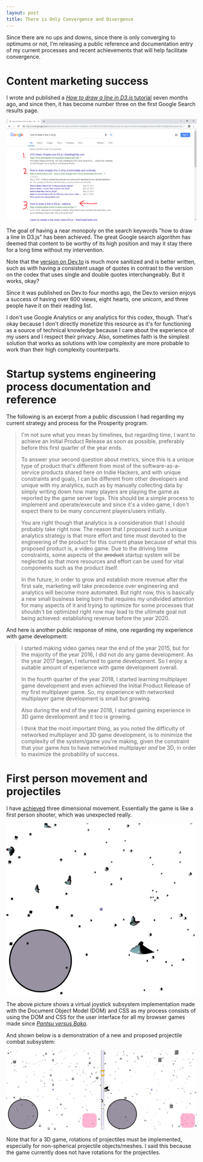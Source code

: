 ```yaml
---
layout: post
title: There is Only Convergence and Divergence
---
```


Since there are no ups and downs, since there is only converging to optimums or not, I'm releasing a public reference and documentation entry of my current processes and recent achievements that will help facilitate convergence.

# Content marketing success

I wrote and published a [*How to draw a line in D3.js* tutorial](/how-to-draw-a-line-in-d3js/) seven months ago, and since then, it has become number three on the first Google Search results page.

![Google Search results](/assets/images/d3_line_google.png "Number three in the Google Search results.")

The goal of having a near monopoly on the search keywords "how to draw a line in D3.js" has been achieved. The great Google search algorithm has deemed that content to be worthy of its high position and may it stay there for a long time without my intervention.

Note that the [version on Dev.to](https://dev.to/webdva/how-to-draw-a-line-in-d3js-5cn4) is much more sanitized and is better written, such as with having a consistent usage of quotes in contrast to the version on the codex that uses single and double quotes interchangeably. But it works, okay?

Since it was published on Dev.to four months ago, the Dev.to version enjoys a success of having over 600 views, eight hearts, one unicorn, and three people have it on their reading list.

I don't use Google Analytics or any analytics for this codex, though. That's okay because I don't directly monetize this resource as it's for functioning as a source of technical knowledge because I care about the experience of my users and I respect their privacy. Also, sometimes faith is the simplest solution that works as solutions with low complexity are more probable to work than their high complexity counterparts.

# Startup systems engineering process documentation and reference

The following is an excerpt from a public discussion I had regarding my current strategy and process for the Prosperity program.

> I'm not sure what you mean by timelines, but regarding time, I want to achieve an Initial Product Release as soon as possible, preferably before this first quarter of the year ends.
> 
> To answer your second question about metrics, since this is a unique type of product that's different from most of the software-as-a-service products shared here on Indie Hackers, and with unique constraints and goals, I can be different from other developers and unique with my analytics, such as by manually collecting data by simply writing down how many players are playing the game as reported by the game server logs. This should be a simple process to implement and operate/execute and since it's a video game, I don't expect there to be many concurrent players/users initially.
>
> You are right though that analytics is a consideration that I should probably take right now. The reason that I proposed such a unique analytics strategy is that more effort and time must devoted to the engineering of the product for this current phase because of what this proposed product is, a video game. Due to the driving time constraints, some aspects of the ~~product~~ startup system will be neglected so that more resources and effort can be used for vital components such as the product itself.
>
> In the future, in order to grow and establish more revenue after the first sale, marketing will take precedence over engineering and analytics will become more automated. But right now, this is basically a new small business being born that requires my undivided attention for many aspects of it and trying to optimize for some processes that shouldn't be optimized right now may lead to the ultimate goal not being achieved: establishing revenue before the year 2020.

And here is another public response of mine, one regarding my experience with game development:

> I started making video games near the end of the year 2015, but for the majority of the year 2016, I did not do any game development. As the year 2017 began, I returned to game development. So I enjoy a suitable amount of experience with game development overall.
>
> In the fourth quarter of the year 2018, I started learning multiplayer game development and even achieved the Initial Product Release of my first multiplayer game. So, my experience with networked multiplayer game development is small but growing.
> 
> Also during the end of the year 2018, I started gaining experience in 3D game development and it too is growing.
>
> I think that the most important thing, as you noted the difficulty of networked multiplayer and 3D game development, is to minimize the complexity of the system/game you're making, given the constraint that your game *has* to have networked multiplayer *and* be 3D, in order to maximize the probability of success.

# First person movement and projectiles

I have [achieved](/greater-strength-and-courage-are-required/) three dimensional movement. Essentially the game is like a first person shooter, which was unexpected really.

![First person movement](/assets/images/achieved_2p9d_movement.gif "2.9D game (there's no rolling, only pitching and yawing)")

The above picture shows a virtual joystick subsystem implementation made with the Document Object Model (DOM) and CSS as my process consists of using the DOM and CSS for the user interface for all my browser games made since [*Pantsu versus Baka*](https://webdva.itch.io/pantsu-versus-baka).

And shown below is a demonstration of a new and proposed projectile combat subsystem:

![Projectiles implemented](/assets/images/my_first_fps.gif "Projectiles subsystem")

Note that for a 3D game, rotations of projectiles must be implemented, especially for non-spherical projectile objects/meshes. I said this because the game currently does not have rotations for the projectiles.